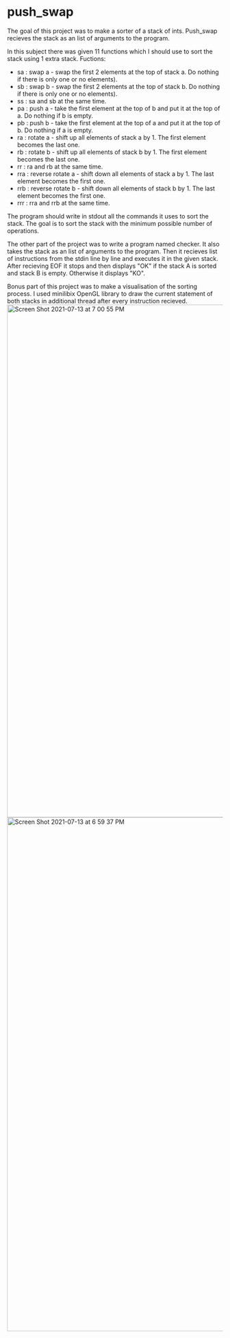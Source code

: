 # push_swap
The goal of this project was to make a sorter of a stack of ints.
Push_swap recieves the stack as an list of arguments to the program.

In this subject there was given 11 functions which I should use to sort the stack using 1 extra stack.
Fuctions:
- sa : swap a - swap the first 2 elements at the top of stack a. Do nothing if there is only one or no elements).
- sb : swap b - swap the first 2 elements at the top of stack b. Do nothing if there is only one or no elements).
- ss : sa and sb at the same time.
- pa : push a - take the first element at the top of b and put it at the top of a. Do nothing if b is empty.
- pb : push b - take the first element at the top of a and put it at the top of b. Do nothing if a is empty.
- ra : rotate a - shift up all elements of stack a by 1. The first element becomes the last one.
- rb : rotate b - shift up all elements of stack b by 1. The first element becomes the last one.
- rr : ra and rb at the same time.
- rra : reverse rotate a - shift down all elements of stack a by 1. The last element becomes the first one.
- rrb : reverse rotate b - shift down all elements of stack b by 1. The last element becomes the first one.
- rrr : rra and rrb at the same time.

The program should write in stdout all the commands it uses to sort the stack.
The goal is to sort the stack with the minimum possible number of operations.

The other part of the project was to write a program named checker.
It also takes the stack as an list of arguments to the program.
Then it recieves list of instructions from the stdin line by line and executes it in the given stack.
After recieving EOF it stops and then displays "OK" if the stack A is sorted and stack B is empty.
Otherwise it displays "KO".

Bonus part of this project was to make a visualisation of the sorting process.
I used minilibix OpenGL library to draw the current statement of both stacks in additional thread after every instruction recieved.
<img width="1198" alt="Screen Shot 2021-07-13 at 7 00 55 PM" src="https://user-images.githubusercontent.com/74947297/125485732-6a2be518-b915-475a-898d-1e3c36af79c6.png">
<img width="1201" alt="Screen Shot 2021-07-13 at 6 59 37 PM" src="https://user-images.githubusercontent.com/74947297/125485589-9615ecf2-dfd4-4e59-8ad0-96794b1d68d9.png">



